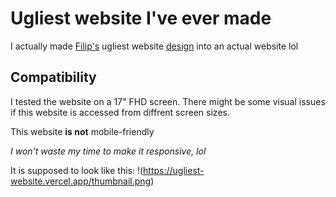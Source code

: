 # Ugliest website I've ever made
I actually made [Filip's](https://www.youtube.com/c/FilipDev) ugliest website [design](https://youtu.be/Dc7QtHkqBUc) into an actual website lol

## Compatibility
I tested the website on a 17" FHD screen. There might be some visual issues if this website is accessed from diffrent screen sizes.

This website **is not** mobile-friendly

_I won't waste my time to make it responsive, lol_

It is supposed to look like this:
!(https://ugliest-website.vercel.app/thumbnail.png)
